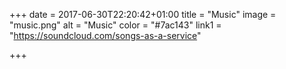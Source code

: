 +++
date = 2017-06-30T22:20:42+01:00
title = "Music"
image = "music.png"
alt = "Music"
color = "#7ac143"
link1 = "https://soundcloud.com/songs-as-a-service"

+++

